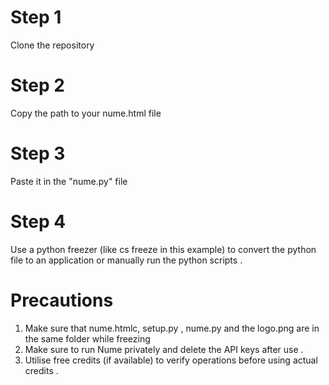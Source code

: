 # Step 1
Clone the repository 

# Step 2
Copy the path to your nume.html file 

# Step 3
Paste it in the "nume.py" file

# Step 4
Use a python freezer (like cs freeze in this example) to convert the python file to an application or manually run the python scripts .

# Precautions 
1. Make sure that nume.htmlc, setup.py , nume.py and the logo.png are in the same folder while freezing 
2. Make sure to run Nume privately and delete the API keys after use . 
3. Utilise free credits (if available) to verify operations before using actual credits .
